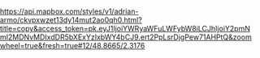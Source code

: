 https://api.mapbox.com/styles/v1/adrian-armo/ckvpxwzet13dy14mut2ao0qh0.html?title=copy&access_token=pk.eyJ1IjoiYWRyaWFuLWFybW8iLCJhIjoiY2pmNmI2MDNvMDIxdDR5bXExYzIxbWY4bCJ9.ert2PpLsrDjgPew71AHPtQ&zoomwheel=true&fresh=true#12/48.8665/2.3176

<!DOCTYPE html>
<html>
<head>
<meta charset="utf-8">
<title>Create a heatmap layer</title>
<meta name="viewport" content="initial-scale=1,maximum-scale=1,user-scalable=no">
<link href="https://api.mapbox.com/mapbox-gl-js/v2.5.1/mapbox-gl.css" rel="stylesheet">
<script src="https://api.mapbox.com/mapbox-gl-js/v2.5.1/mapbox-gl.js"></script>
<style>
body { margin: 0; padding: 0; }
#map { position: absolute; top: 0; bottom: 0; width: 100%; }
</style>
</head>
<body>
<div id="map"></div>
 
<script>
	mapboxgl.accessToken = 'pk.eyJ1IjoiYWRyaWFuLWFybW8iLCJhIjoiY2pmNmI2MDNvMDIxdDR5bXExYzIxbWY4bCJ9.ert2PpLsrDjgPew71AHPtQ';
const map = new mapboxgl.Map({
container: 'map',
style: 'mapbox://styles/mapbox/dark-v10',
center: [-120, 50],
zoom: 2
});
 
map.on('load', () => {
// Add a geojson point source.
// Heatmap layers also work with a vector tile source.
map.addSource('earthquakes', {
'type': 'geojson',
'data': 'https://docs.mapbox.com/mapbox-gl-js/assets/earthquakes.geojson'
});
 
map.addLayer(
{
'id': 'earthquakes-heat',
'type': 'heatmap',
'source': 'earthquakes',
'maxzoom': 9,
'paint': {
// Increase the heatmap weight based on frequency and property magnitude
'heatmap-weight': [
'interpolate',
['linear'],
['get', 'mag'],
0,
0,
6,
1
],
// Increase the heatmap color weight weight by zoom level
// heatmap-intensity is a multiplier on top of heatmap-weight
'heatmap-intensity': [
'interpolate',
['linear'],
['zoom'],
0,
1,
9,
3
],
// Color ramp for heatmap.  Domain is 0 (low) to 1 (high).
// Begin color ramp at 0-stop with a 0-transparancy color
// to create a blur-like effect.
'heatmap-color': [
'interpolate',
['linear'],
['heatmap-density'],
0,
'rgba(33,102,172,0)',
0.2,
'rgb(103,169,207)',
0.4,
'rgb(209,229,240)',
0.6,
'rgb(253,219,199)',
0.8,
'rgb(239,138,98)',
1,
'rgb(178,24,43)'
],
// Adjust the heatmap radius by zoom level
'heatmap-radius': [
'interpolate',
['linear'],
['zoom'],
0,
2,
9,
20
],
// Transition from heatmap to circle layer by zoom level
'heatmap-opacity': [
'interpolate',
['linear'],
['zoom'],
7,
1,
9,
0
]
}
},
'waterway-label'
);
 
map.addLayer(
{
'id': 'earthquakes-point',
'type': 'circle',
'source': 'earthquakes',
'minzoom': 7,
'paint': {
// Size circle radius by earthquake magnitude and zoom level
'circle-radius': [
'interpolate',
['linear'],
['zoom'],
7,
['interpolate', ['linear'], ['get', 'mag'], 1, 1, 6, 4],
16,
['interpolate', ['linear'], ['get', 'mag'], 1, 5, 6, 50]
],
// Color circle by earthquake magnitude
'circle-color': [
'interpolate',
['linear'],
['get', 'mag'],
1,
'rgba(33,102,172,0)',
2,
'rgb(103,169,207)',
3,
'rgb(209,229,240)',
4,
'rgb(253,219,199)',
5,
'rgb(239,138,98)',
6,
'rgb(178,24,43)'
],
'circle-stroke-color': 'white',
'circle-stroke-width': 1,
// Transition from heatmap to circle layer by zoom level
'circle-opacity': [
'interpolate',
['linear'],
['zoom'],
7,
0,
8,
1
]
}
},
'waterway-label'
);
});
</script>
 
</body>
</html>
